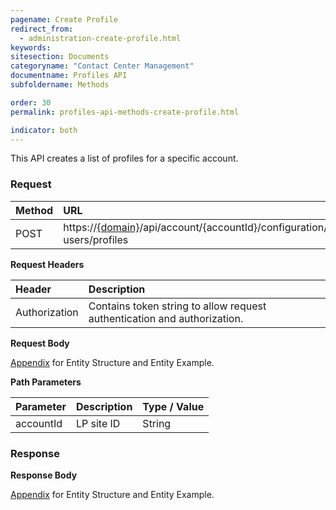 ```yaml
---
pagename: Create Profile
redirect_from:
  - administration-create-profile.html
keywords:
sitesection: Documents
categoryname: "Contact Center Management"
documentname: Profiles API
subfoldername: Methods

order: 30
permalink: profiles-api-methods-create-profile.html

indicator: both
---
```


This API creates a list of profiles for a specific account.

### Request

| Method |  URL  |
| :--------  | :----- |
|POST  |      https://[{domain}](/agent-domain-domain-api.html)/api/account/{accountId}/configuration/le-users/profiles |

**Request Headers**

 |Header | Description |
 |:----- | :---------- |
 |Authorization | Contains token string to allow request authentication and authorization. |

**Request Body**

[Appendix](administration-profiles-appendix.html) for Entity Structure and Entity Example.

**Path Parameters**

| Parameter    |  Description |   Type / Value  |
| :----------   | :------------ | :------------ |
| accountId  |    LP site ID  |  String  |

### Response

**Response Body**

[Appendix](administration-profiles-appendix.html) for Entity Structure and Entity Example.

